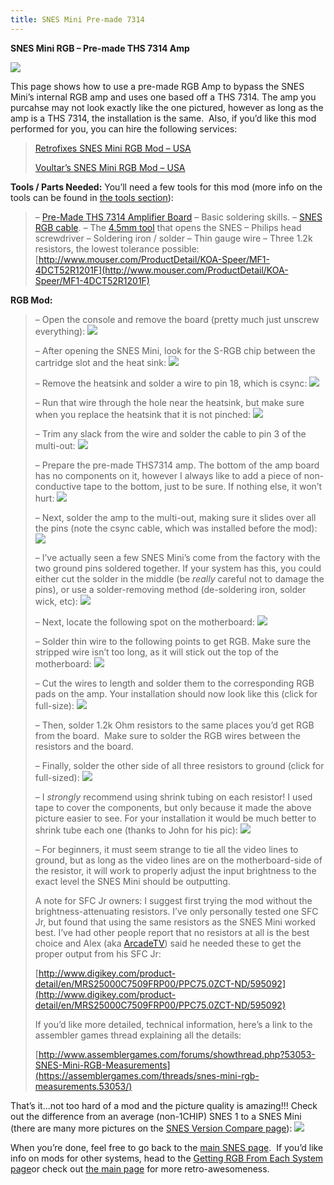 ```yaml
---
title: SNES Mini Pre-made 7314
---
```


**SNES Mini RGB – Pre-made THS 7314 Amp**

![](https://cdn.retrorgb.com/images/SNESMiniRGBPage01.jpg)

This page shows how to use a pre-made RGB Amp to bypass the SNES Mini’s internal RGB amp and uses one based off a THS 7314. The amp you purcahse may not look exactly like the one pictured, however as long as the amp is a THS 7314, the installation is the same.  Also, if you’d like this mod performed for you, you can hire the following services:

> [Retrofixes SNES Mini RGB Mod – USA](http://store.retrofixes.com)
>
> [Voultar’s SNES Mini RGB Mod – USA](http://voultar.com)

**Tools / Parts Needed:**
You’ll need a few tools for this mod (more info on the tools can be found in [the tools section](/tools)):

> – [Pre-Made THS 7314 Amplifier Board](http://store.retrofixes.com/collections/upgrade-diy-kits/products/snes-jr-n64-rgb-upgrade-kit?rfsn=255623.6664d)
> – Basic soldering skills.
> – [SNES RGB cable](/consoles/snes/csync.md).
> – The [4.5mm tool](http://rover.ebay.com/rover/1/711-53200-19255-0/1?icep_ff3=9&pub=5575041517&toolid=10001&campid=5337251560&customid=&icep_uq=4.5MM+Game+Tool&icep_sellerId=&icep_ex_kw=&icep_sortBy=12&icep_catId=&icep_minPrice=&icep_maxPrice=&ipn=psmain&icep_vectorid=229466&kwid=902099&mtid=824&kw=lg) that opens the SNES
> – Philips head screwdriver
> – Soldering iron / solder
> – Thin gauge wire
> – Three 1.2k resistors, the lowest tolerance possible:  [http://www.mouser.com/ProductDetail/KOA-Speer/MF1-4DCT52R1201F](http://www.mouser.com/ProductDetail/KOA-Speer/MF1-4DCT52R1201F)

**RGB Mod:**

> – Open the console and remove the board (pretty much just unscrew everything):
> ![](https://cdn.retrorgb.com/images/SNESMiniRGBPage00.jpg)
>
> – After opening the SNES Mini, look for the S-RGB chip between the cartridge slot and the heat sink:
> ![](https://cdn.retrorgb.com/images/SNESMiniCsync01.jpg)
>
> – Remove the heatsink and solder a wire to pin 18, which is csync:
> ![](https://cdn.retrorgb.com/images/SNESMiniCsync02.jpg)
>
> – Run that wire through the hole near the heatsink, but make sure when you replace the heatsink that it is not pinched:
> ![](https://cdn.retrorgb.com/images/SNESMiniCsync03.jpg)
>
> – Trim any slack from the wire and solder the cable to pin 3 of the multi-out:
> ![](https://cdn.retrorgb.com/images/SNESMiniCsync04.jpg)
>
> – Prepare the pre-made THS7314 amp. The bottom of the amp board has no components on it, however I always like to add a piece of non-conductive tape to the bottom, just to be sure. If nothing else, it won’t hurt:
> ![](https://cdn.retrorgb.com/images/SNESMiniRGBPage02.jpg)
>
> – Next, solder the amp to the multi-out, making sure it slides over all the pins (note the csync cable, which was installed before the mod):
> ![](https://cdn.retrorgb.com/images/SNESMiniRGBPage03.jpg)
>
> – I’ve actually seen a few SNES Mini’s come from the factory with the two ground pins soldered together. If your system has this, you could either cut the solder in the middle (be *really* careful not to damage the pins), or use a solder-removing method (de-soldering iron, solder wick, etc):
> ![](https://cdn.retrorgb.com/images/SNESMiniRGBPage04.jpg)
>
> – Next, locate the following spot on the motherboard:
> ![](https://cdn.retrorgb.com/images/SNESMiniRGBPage06.jpg)
>
> – Solder thin wire to the following points to get RGB. Make sure the stripped wire isn’t too long, as it will stick out the top of the motherboard:
> ![](https://cdn.retrorgb.com/images/SNESMiniRGBPage07.jpg)
>
> – Cut the wires to length and solder them to the corresponding RGB pads on the amp. Your installation should now look like this (click for full-size):
> [![](https://cdn.retrorgb.com/images/SNESMiniRGBPage08.jpg)](https://cdn.retrorgb.com/images/SNESMiniRGBPage08-large.jpg)
>
> – Then, solder 1.2k Ohm resistors to the same places you’d get RGB from the board.  Make sure to solder the RGB wires between the resistors and the board.
>
> – Finally, solder the other side of all three resistors to ground (click for full-sized):
> [![](https://cdn.retrorgb.com/images/SNESMiniRGBPage09.jpg)](https://cdn.retrorgb.com/images/SNESMiniRGBPage09-large.jpg)
>
> – I *strongly* recommend using shrink tubing on each resistor! I used tape to cover the components, but only because it made the above picture easier to see. For your installation it would be much better to shrink tube each one (thanks to John for his pic):
> ![](https://cdn.retrorgb.com/images/SNESMiniRGBShrinkTube.jpg)
>
> – For beginners, it must seem strange to tie all the video lines to ground, but as long as the video lines are on the motherboard-side of the resistor, it will work to properly adjust the input brightness to the exact level the SNES Mini should be outputting.
>
> A note for SFC Jr owners: I suggest first trying the mod without the brightness-attenuating resistors. I’ve only personally tested one SFC Jr, but found that using the same resistors as the SNES Mini worked best. I’ve had other people report that no resistors at all is the best choice and Alex (aka [ArcadeTV](https://twitter.com/arcadetv)) said he needed these to get the proper output from his SFC Jr:
>
> [http://www.digikey.com/product-detail/en/MRS25000C7509FRP00/PPC75.0ZCT-ND/595092](http://www.digikey.com/product-detail/en/MRS25000C7509FRP00/PPC75.0ZCT-ND/595092)
>
> If you’d like more detailed, technical information, here’s a link to the assembler games thread explaining all the details:
>
> [http://www.assemblergames.com/forums/showthread.php?53053-SNES-Mini-RGB-Measurements](https://assemblergames.com/threads/snes-mini-rgb-measurements.53053/)

That’s it…not too hard of a mod and the picture quality is amazing!!! Check out the difference from an average (non-1CHIP) SNES 1 to a SNES Mini (there are many more pictures on the [SNES Version Compare page](/consoles/snes/version.md)):
![](https://cdn.retrorgb.com/images/SNS-CPU-GPM-02vsSNESMini.png)

When you’re done, feel free to go back to the [main SNES page](/consoles/snes/README.md).  If you’d like info on mods for other systems, head to the [Getting RGB From Each System page](consoles/README.md)or check out [the main page](/README.md) for more retro-awesomeness.
